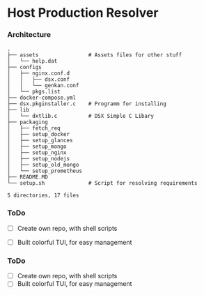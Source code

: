 # Host Production Resolver

### Architecture
```fish
.
├── assets                # Assets files for other stuff
│   └── help.dat
├── configs
│   ├── nginx.conf.d
│   │   ├── dsx.conf
│   │   └── genkan.conf
│   └── pkgs.list
├── docker-compose.yml
├── dsx.pkginstaller.c    # Programm for installing 
├── lib
│   └── dxtlib.c          # DSX Simple C Libary
├── packaging
│   ├── fetch_req
│   ├── setup_docker
│   ├── setup_glances
│   ├── setup_mongo
│   ├── setup_nginx
│   ├── setup_nodejs
│   ├── setup_old_mongo
│   └── setup_prometheus
├── README.MD
└── setup.sh              # Script for resolving requirements

5 directories, 17 files
```

### ToDo

- [ ] Create own repo, with shell scripts
- [ ] Built colorful TUI, for easy management



### ToDo

- [ ] Create own repo, with shell scripts
- [ ] Built colorful TUI, for easy management
